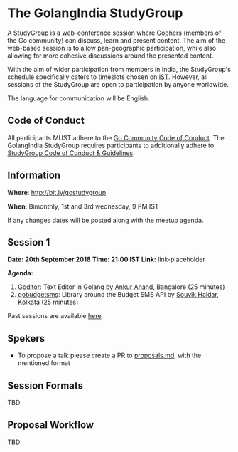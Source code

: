# The GolangIndia StudyGroup

A StudyGroup is a web-conference session where Gophers (members of the Go community) can discuss, learn and present content. The aim of the web-based session is to allow pan-geographic participation, while also allowing for more cohesive discussions around the presented content.

With the aim of wider participation from members in India, the StudyGroup's schedule specifically caters to timeslots chosen on [IST](https://en.wikipedia.org/wiki/Indian_Standard_Time). However, all sessions of the StudyGroup are open to participation by anyone worldwide.

The language for communication will be English.

## Code of Conduct

All participants MUST adhere to the [Go Community Code of Conduct](https://golang.org/conduct). The GolangIndia StudyGroup requires participants to additionally adhere to [StudyGroup Code of Conduct & Guidelines](STUDYGROUP_COC.md).

## Information
**Where**: http://bit.ly/gostudygroup

**When**: Bimonthly, 1st and 3rd wednesday, 9 PM IST

If any changes dates will be posted along with the meetup agenda. 

## Session 1

**Date: 20th September 2018**
**Time: 21:00 IST**
**Link:** link-placeholder

**Agenda:**

1. [Goditor](https://github.com/ankur-anand/goditor): Text Editor in Golang by [Ankur Anand](https://github.com/ankur-anand), Bangalore (25 minutes)
1. [gobudgetsms](https://github.com/souvikhaldar/gobudgetsms): Library around the Budget SMS API by [Souvik Haldar](https://github.com/souvikhaldar), Kolkata (25 minutes)

Past sessions are available [here](PAST_SESSIONS.md).

## Spekers
- To propose a talk please create a PR to [proposals.md](./proposals.md), with the mentioned format

## Session Formats

TBD

## Proposal Workflow

TBD
